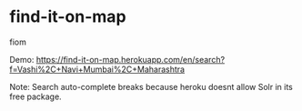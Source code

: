 # find-it-on-map
fiom


Demo: 
https://find-it-on-map.herokuapp.com/en/search?f=Vashi%2C+Navi+Mumbai%2C+Maharashtra

Note:
Search auto-complete breaks because heroku doesnt allow Solr in its free package. 